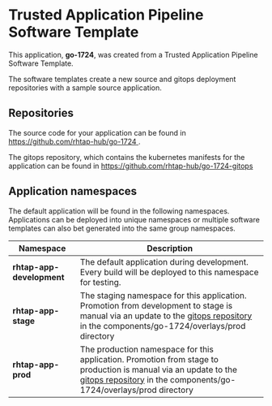 # Trusted Application Pipeline Software Template

This application, **go-1724**, was created from a Trusted Application Pipeline Software Template.

The software templates create a new source and gitops deployment repositories with a sample source application. 

## Repositories

The source code for your application can be found in [https://github.com/rhtap-hub/go-1724 ](https://github.com/rhtap-hub/go-1724 ).
 
The gitops repository, which contains the kubernetes manifests for the application can be found in 
[https://github.com/rhtap-hub/go-1724-gitops ](https://github.com/rhtap-hub/go-1724-gitops ) 

## Application namespaces 

The default application will be found in the following namespaces. Applications can be deployed into unique namespaces or multiple software templates can also bet generated into the same group namespaces.  

|  Namespace   |  Description   |  
| -------- | -------- |   
| **rhtap-app-development** | The default application during development. Every build will be deployed to this namespace for testing. | 
| **rhtap-app-stage** | The staging namespace for this application. Promotion from development to stage is manual via an update to the [gitops repository](https://github.com/rhtap-hub/go-1724-gitops ) in the components/go-1724/overlays/prod directory |  
| **rhtap-app-prod** | The production namespace for this application. Promotion from stage to production is manual via an update to the [gitops repository](https://github.com/rhtap-hub/go-1724-gitops ) in the components/go-1724/overlays/prod directory | 